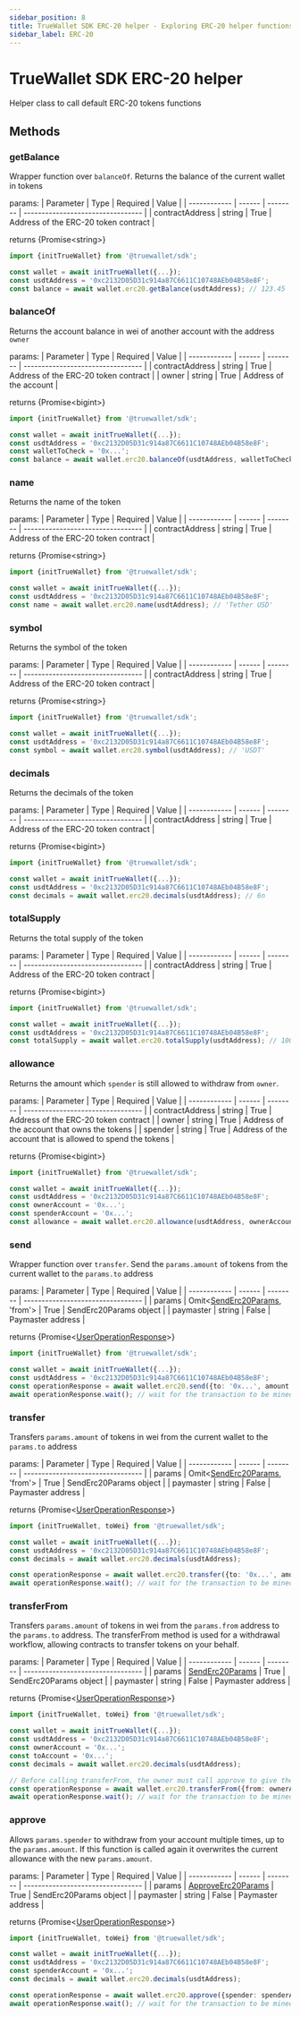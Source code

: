 ```yaml
---
sidebar_position: 8
title: TrueWallet SDK ERC-20 helper - Exploring ERC-20 helper functions
sidebar_label: ERC-20
---
```


# TrueWallet SDK ERC-20 helper
Helper class to call default ERC-20 tokens functions

## Methods
### getBalance
Wrapper function over `balanceOf`. Returns the balance of the current wallet in tokens

params:
| Parameter    | Type   | Required | Value                             |
| ------------ | ------ | -------- | --------------------------------- |
| contractAddress | string | True     | Address of the ERC-20 token contract              |

returns \{Promise\<string\>\}

```typescript
import {initTrueWallet} from '@truewallet/sdk';

const wallet = await initTrueWallet({...});
const usdtAddress = '0xc2132D05D31c914a87C6611C10748AEb04B58e8F';
const balance = await wallet.erc20.getBalance(usdtAddress); // 123.45
```

### balanceOf
Returns the account balance in wei of another account with the address `owner`

params:
| Parameter    | Type   | Required | Value                             |
| ------------ | ------ | -------- | --------------------------------- |
| contractAddress | string | True     | Address of the ERC-20 token contract              |
| owner        | string | True     | Address of the account            |

returns \{Promise\<bigint\>\}

```typescript
import {initTrueWallet} from '@truewallet/sdk';

const wallet = await initTrueWallet({...});
const usdtAddress = '0xc2132D05D31c914a87C6611C10748AEb04B58e8F';
const walletToCheck = '0x...';
const balance = await wallet.erc20.balanceOf(usdtAddress, walletToCheck); // 123456n
```

### name 
Returns the name of the token

params:
| Parameter    | Type   | Required | Value                             |
| ------------ | ------ | -------- | --------------------------------- |
| contractAddress | string | True     | Address of the ERC-20 token contract              |

returns \{Promise\<string\>\}

```typescript
import {initTrueWallet} from '@truewallet/sdk';

const wallet = await initTrueWallet({...});
const usdtAddress = '0xc2132D05D31c914a87C6611C10748AEb04B58e8F';
const name = await wallet.erc20.name(usdtAddress); // 'Tether USD'
```

### symbol
Returns the symbol of the token

params:
| Parameter    | Type   | Required | Value                             |
| ------------ | ------ | -------- | --------------------------------- |
| contractAddress | string | True     | Address of the ERC-20 token contract              |

returns \{Promise\<string\>\}

```typescript
import {initTrueWallet} from '@truewallet/sdk';

const wallet = await initTrueWallet({...});
const usdtAddress = '0xc2132D05D31c914a87C6611C10748AEb04B58e8F';
const symbol = await wallet.erc20.symbol(usdtAddress); // 'USDT'
```

### decimals
Returns the decimals of the token

params:
| Parameter    | Type   | Required | Value                             |
| ------------ | ------ | -------- | --------------------------------- |
| contractAddress | string | True     | Address of the ERC-20 token contract              |

returns \{Promise\<bigint\>\}

```typescript
import {initTrueWallet} from '@truewallet/sdk';

const wallet = await initTrueWallet({...});
const usdtAddress = '0xc2132D05D31c914a87C6611C10748AEb04B58e8F';
const decimals = await wallet.erc20.decimals(usdtAddress); // 6n
```

### totalSupply
Returns the total supply of the token

params:
| Parameter    | Type   | Required | Value                             |
| ------------ | ------ | -------- | --------------------------------- |
| contractAddress | string | True     | Address of the ERC-20 token contract              |

returns \{Promise\<bigint\>\}

```typescript
import {initTrueWallet} from '@truewallet/sdk';

const wallet = await initTrueWallet({...});
const usdtAddress = '0xc2132D05D31c914a87C6611C10748AEb04B58e8F';
const totalSupply = await wallet.erc20.totalSupply(usdtAddress); // 1000000000000000n
```

### allowance
Returns the amount which `spender` is still allowed to withdraw from `owner`.

params:
| Parameter    | Type   | Required | Value                             |
| ------------ | ------ | -------- | --------------------------------- |
| contractAddress | string | True     | Address of the ERC-20 token contract              |
| owner        | string | True     | Address of the account that owns the tokens |
| spender      | string | True     | Address of the account that is allowed to spend the tokens |

returns \{Promise\<bigint\>\}

```typescript
import {initTrueWallet} from '@truewallet/sdk';

const wallet = await initTrueWallet({...});
const usdtAddress = '0xc2132D05D31c914a87C6611C10748AEb04B58e8F';
const ownerAccount = '0x...';
const spenderAccount = '0x...';
const allowance = await wallet.erc20.allowance(usdtAddress, ownerAccount, spenderAccount); // 123456n
```

### send
Wrapper function over `transfer`. Send the `params.amount` of tokens from the current wallet to the `params.to` address

params:
| Parameter    | Type   | Required | Value                             |
| ------------ | ------ | -------- | --------------------------------- |
| params       | Omit\<[SendErc20Params](/sdk/data-interfaces#senderc20params), 'from'\> | True     | SendErc20Params object              |
| paymaster    | string | False    | Paymaster address                  |

returns \{Promise\<[UserOperationResponse](/sdk/data-interfaces#useroperationresponse)\>\}

```typescript
import {initTrueWallet} from '@truewallet/sdk';

const wallet = await initTrueWallet({...});
const usdtAddress = '0xc2132D05D31c914a87C6611C10748AEb04B58e8F';
const operationResponse = await wallet.erc20.send({to: '0x...', amount: 123.45, contractAddress: usdtAddress});
await operationResponse.wait(); // wait for the transaction to be mined
```

### transfer
Transfers `params.amount` of tokens in wei from the current wallet to the `params.to` address

params:
| Parameter    | Type   | Required | Value                             |
| ------------ | ------ | -------- | --------------------------------- |
| params       | Omit\<[SendErc20Params](/sdk/data-interfaces#senderc20params), 'from'\> | True     | SendErc20Params object              |
| paymaster    | string | False    | Paymaster address                  |

returns \{Promise\<[UserOperationResponse](/sdk/data-interfaces#useroperationresponse)\>\}

```typescript
import {initTrueWallet, toWei} from '@truewallet/sdk';

const wallet = await initTrueWallet({...});
const usdtAddress = '0xc2132D05D31c914a87C6611C10748AEb04B58e8F';
const decimals = await wallet.erc20.decimals(usdtAddress);

const operationResponse = await wallet.erc20.transfer({to: '0x...', amount: toWei('123.45'), contractAddress: usdtAddress});
await operationResponse.wait(); // wait for the transaction to be mined
```

### transferFrom 
Transfers `params.amount` of tokens in wei from the `params.from` address to the `params.to` address.
The transferFrom method is used for a withdrawal workflow, allowing contracts to transfer tokens on your behalf.

params:
| Parameter    | Type   | Required | Value                             |
| ------------ | ------ | -------- | --------------------------------- |
| params       | [SendErc20Params](/sdk/data-interfaces#senderc20params) | True     | SendErc20Params object              |
| paymaster    | string | False    | Paymaster address                  |

returns \{Promise\<[UserOperationResponse](/sdk/data-interfaces#useroperationresponse)\>\}

```typescript
import {initTrueWallet, toWei} from '@truewallet/sdk';

const wallet = await initTrueWallet({...});
const usdtAddress = '0xc2132D05D31c914a87C6611C10748AEb04B58e8F';
const ownerAccount = '0x...';
const toAccount = '0x...';
const decimals = await wallet.erc20.decimals(usdtAddress);

// Before calling transferFrom, the owner must call approve to give the spender permission to spend the tokens
const operationResponse = await wallet.erc20.transferFrom({from: ownerAccount, to: toAccount, amount: toWei('123.45', decimals), contractAddress: usdtAddress});
await operationResponse.wait(); // wait for the transaction to be mined
```

### approve
Allows `params.spender` to withdraw from your account multiple times, up to the `params.amount`.
If this function is called again it overwrites the current allowance with the new `params.amount`.

params:
| Parameter    | Type   | Required | Value                             |
| ------------ | ------ | -------- | --------------------------------- |
| params       | [ApproveErc20Params](/sdk/data-interfaces#approveerc20params)   | True     | SendErc20Params object          |
| paymaster    | string | False    | Paymaster address                  |

returns \{Promise\<[UserOperationResponse](/sdk/data-interfaces#useroperationresponse)\>\}

```typescript
import {initTrueWallet, toWei} from '@truewallet/sdk';

const wallet = await initTrueWallet({...});
const usdtAddress = '0xc2132D05D31c914a87C6611C10748AEb04B58e8F';
const spenderAccount = '0x...';
const decimals = await wallet.erc20.decimals(usdtAddress);

const operationResponse = await wallet.erc20.approve({spender: spenderAccount, amount: toWei('123.45', decimals), contractAddress: usdtAddress});
await operationResponse.wait(); // wait for the transaction to be mined
```
